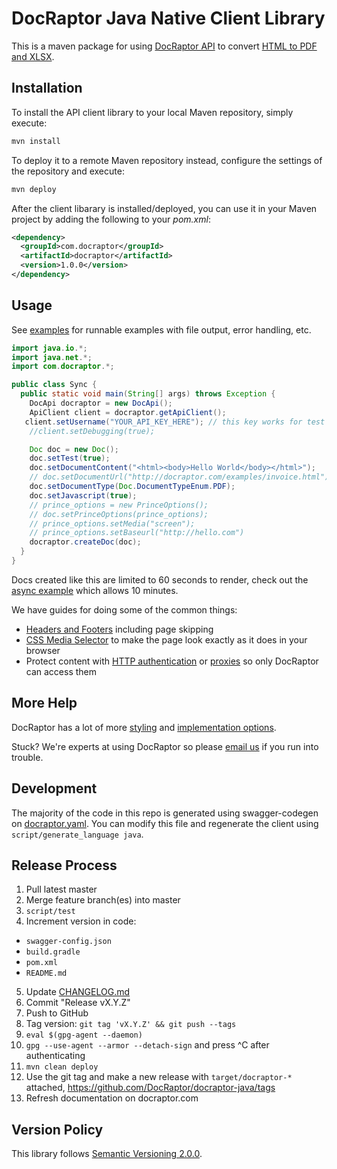 # DocRaptor Java Native Client Library

This is a maven package for using [DocRaptor API](https://docraptor.com/documentation) to convert [HTML to PDF and XLSX](https://docraptor.com).


## Installation

To install the API client library to your local Maven repository, simply execute:

```bash
mvn install
```

To deploy it to a remote Maven repository instead, configure the settings of the repository and execute:

```bash
mvn deploy
```

After the client libarary is installed/deployed, you can use it in your Maven project by adding the following to your *pom.xml*:

```xml
<dependency>
  <groupId>com.docraptor</groupId>
  <artifactId>docraptor</artifactId>
  <version>1.0.0</version>
</dependency>
```


## Usage

See [examples](examples/) for runnable examples with file output, error handling, etc.

```java
import java.io.*;
import java.net.*;
import com.docraptor.*;

public class Sync {
  public static void main(String[] args) throws Exception {
    DocApi docraptor = new DocApi();
    ApiClient client = docraptor.getApiClient();
   client.setUsername("YOUR_API_KEY_HERE"); // this key works for test documents
    //client.setDebugging(true);

    Doc doc = new Doc();
    doc.setTest(true);                                                   // test documents are free but watermarked
    doc.setDocumentContent("<html><body>Hello World</body></html>");     // supply content directly
    // doc.setDocumentUrl("http://docraptor.com/examples/invoice.html"); // or use a url
    doc.setDocumentType(Doc.DocumentTypeEnum.PDF);                       // PDF or XLS or XLSX
    doc.setJavascript(true);                                             // enable JavaScript processing
    // prince_options = new PrinceOptions();
    // doc.setPrinceOptions(prince_options);
    // prince_options.setMedia("screen");                                // use screen styles instead of print styles
    // prince_options.setBaseurl("http://hello.com")                     // pretend URL when using document_content
    docraptor.createDoc(doc);
  }
}
```

Docs created like this are limited to 60 seconds to render, check out the [async example](examples/Async.java) which allows 10 minutes.

We have guides for doing some of the common things:

* [Headers and Footers](https://docraptor.com/documentation/style#pdf-headers-footers) including page skipping
* [CSS Media Selector](https://docraptor.com/documentation/api#api_basic_pdf) to make the page look exactly as it does in your browser
* Protect content with [HTTP authentication](https://docraptor.com/documentation/api#api_http_user) or [proxies](https://docraptor.com/documentation/api#api_http_proxy) so only DocRaptor can access them


## More Help

DocRaptor has a lot of more [styling](https://docraptor.com/documentation/style) and [implementation options](https://docraptor.com/documentation/api).

Stuck? We're experts at using DocRaptor so please [email us](mailto:support@docraptor.com) if you run into trouble.


## Development

The majority of the code in this repo is generated using swagger-codegen on [docraptor.yaml](docraptor.yaml). You can modify this file and regenerate the client using `script/generate_language java`.


## Release Process

1. Pull latest master
2. Merge feature branch(es) into master
3. `script/test`
4. Increment version in code:
  - `swagger-config.json`
  - `build.gradle`
  - `pom.xml`
  - `README.md`
5. Update [CHANGELOG.md](CHANGELOG.md)
6. Commit "Release vX.Y.Z"
7. Push to GitHub
8. Tag version: `git tag 'vX.Y.Z' && git push --tags`
9. `eval $(gpg-agent --daemon)`
10. `gpg --use-agent --armor --detach-sign` and press ^C after authenticating
11. `mvn clean deploy`
12. Use the git tag and make a new release with `target/docraptor-*` attached, https://github.com/DocRaptor/docraptor-java/tags
13. Refresh documentation on docraptor.com


## Version Policy

This library follows [Semantic Versioning 2.0.0](http://semver.org).
